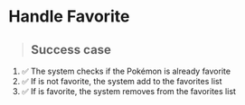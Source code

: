 # Handle Favorite

> ## Success case
1. ✅ The system checks if the Pokémon is already favorite
2. ✅ If is not favorite, the system add to the favorites list
3. ✅ If is favorite, the system removes from the favorites list